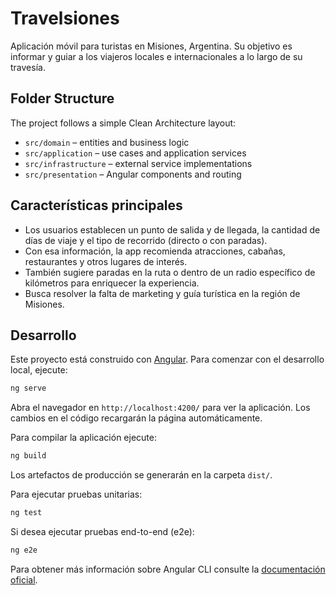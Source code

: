 # Travelsiones

Aplicación móvil para turistas en Misiones, Argentina. Su objetivo es informar y guiar a los viajeros locales e internacionales a lo largo de su travesía.

## Folder Structure

The project follows a simple Clean Architecture layout:

- `src/domain` – entities and business logic
- `src/application` – use cases and application services
- `src/infrastructure` – external service implementations
- `src/presentation` – Angular components and routing

## Características principales
- Los usuarios establecen un punto de salida y de llegada, la cantidad de días de viaje y el tipo de recorrido (directo o con paradas).
- Con esa información, la app recomienda atracciones, cabañas, restaurantes y otros lugares de interés.
- También sugiere paradas en la ruta o dentro de un radio específico de kilómetros para enriquecer la experiencia.
- Busca resolver la falta de marketing y guía turística en la región de Misiones.

## Desarrollo

Este proyecto está construido con [Angular](https://angular.io). Para comenzar con el desarrollo local, ejecute:

```bash
ng serve
```

Abra el navegador en `http://localhost:4200/` para ver la aplicación. Los cambios en el código recargarán la página automáticamente.

Para compilar la aplicación ejecute:

```bash
ng build
```

Los artefactos de producción se generarán en la carpeta `dist/`.

Para ejecutar pruebas unitarias:

```bash
ng test
```

Si desea ejecutar pruebas end-to-end (e2e):

```bash
ng e2e
```

Para obtener más información sobre Angular CLI consulte la [documentación oficial](https://angular.dev/tools/cli).


